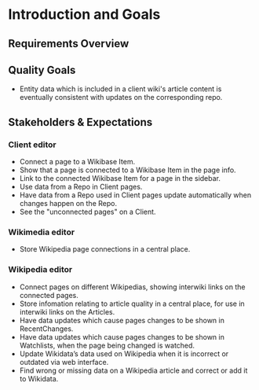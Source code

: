 # Introduction and Goals

## Requirements Overview

## Quality Goals

* Entity data which is included in a client wiki's article content is eventually consistent with updates on the corresponding repo.

## Stakeholders & Expectations

### Client editor

* Connect a page to a Wikibase Item.
* Show that a page is connected to a Wikibase Item in the page info.
* Link to the connected Wikibase Item for a page in the sidebar.
* Use data from a Repo in Client pages.
* Have data from a Repo used in Client pages update automatically when changes happen on the Repo.
* See the "unconnected pages" on a Client.

### Wikimedia editor

* Store Wikipedia page connections in a central place.

### Wikipedia editor

* Connect pages on different Wikipedias, showing interwiki links on the connected pages.
* Store infomation relating to article quality in a central place, for use in interwiki links on the Articles.
* Have data updates which cause pages changes to be shown in RecentChanges.
* Have data updates which cause pages changes to be shown in Watchlists, when the page being changed is watched.
* Update Wikidata’s data used on Wikipedia when it is incorrect or outdated via web interface.
* Find wrong or missing data on a Wikipedia article and correct or add it to Wikidata.

